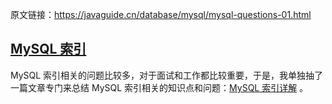 原文链接：https://javaguide.cn/database/mysql/mysql-questions-01.html





## [MySQL 索引](https://javaguide.cn/database/mysql/mysql-questions-01.html#mysql-索引)

MySQL 索引相关的问题比较多，对于面试和工作都比较重要，于是，我单独抽了一篇文章专门来总结 MySQL 索引相关的知识点和问题：[MySQL 索引详解](https://javaguide.cn/database/mysql/mysql-index.html) 。
